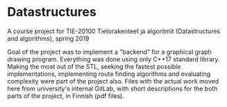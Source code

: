 # Datastructures
A course project for TIE-20100 Tietorakenteet ja algoritmit (Datastructures and algorithms), spring 2019

Goal of the project was to implement a "backend" for a graphical graph drawing program. Everything was done using only C++17 standard library. Making the most out of the STL, seeking the fastest possible implementations, implementing route finding algorithms and evaluating complexity were part of the project also. Files with the actual work moved here from university's internal GitLab, with short descriptions for the both parts of the project, in Finnish (pdf files).
